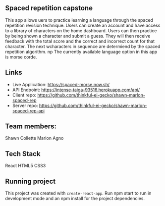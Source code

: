 ## Spaced repetition capstone
This app allows uers to practice learning a language through the spaced repetition revision technique. Users can create an account and have access to a library of characters on the home dashboard.  Users can then practice by being shown a character and submit a guess.  They will then receive feedback with the total score and the correct and incorrect count for that character. The next wcharacters in sequence are determiend by the spaced repetition algorithm.
np
The currently available language option in this app is morse corde.

## Links
* Live Application: https://spaced-morse.now.sh/
* API Endpoint: https://intense-taiga-93516.herokuapp.com/api/
* Client repo: https://github.com/thinkful-ei-gecko/shawn-marlon-spaced-rep
* Server repo: https://github.com/thinkful-ei-gecko/shawn-marlon-spaced-rep-api

## Team members:
Shawn Collette
Marlon Agno

## Tech Stack
React
HTML5
CSS3

## Running project
This project was created with `create-react-app`.  Run npm start to run in development mode and an npm install for the project dependencies.
 